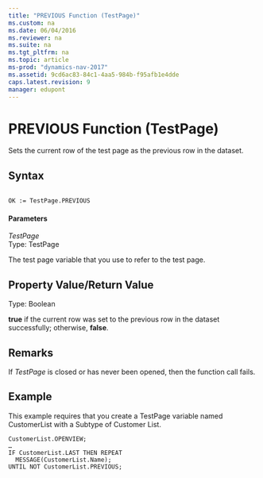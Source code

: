 ```yaml
---
title: "PREVIOUS Function (TestPage)"
ms.custom: na
ms.date: 06/04/2016
ms.reviewer: na
ms.suite: na
ms.tgt_pltfrm: na
ms.topic: article
ms-prod: "dynamics-nav-2017"
ms.assetid: 9cd6ac83-84c1-4aa5-984b-f95afb1e4dde
caps.latest.revision: 9
manager: edupont
---
```

# PREVIOUS Function (TestPage)
Sets the current row of the test page as the previous row in the dataset.  
  
## Syntax  
  
```  
  
OK := TestPage.PREVIOUS  
```  
  
#### Parameters  
 *TestPage*  
 Type: TestPage  
  
 The test page variable that you use to refer to the test page.  
  
## Property Value/Return Value  
 Type: Boolean  
  
 **true** if the current row was set to the previous row in the dataset successfully; otherwise, **false**.  
  
## Remarks  
 If *TestPage* is closed or has never been opened, then the function call fails.  
  
## Example  
 This example requires that you create a TestPage variable named CustomerList with a Subtype of Customer List.  
  
```  
CustomerList.OPENVIEW;  
…  
IF CustomerList.LAST THEN REPEAT  
  MESSAGE(CustomerList.Name);  
UNTIL NOT CustomerList.PREVIOUS;  
  
```